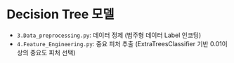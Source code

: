 # Decision Tree 모델

- `3.Data_preprocessing.py`: 데이터 정제 (범주형 데이터 Label 인코딩)
- `4.Feature_Engineering.py`: 중요 피처 추출 (ExtraTreesClassifier 기반 0.01이상의 중요도 피처 선택)

